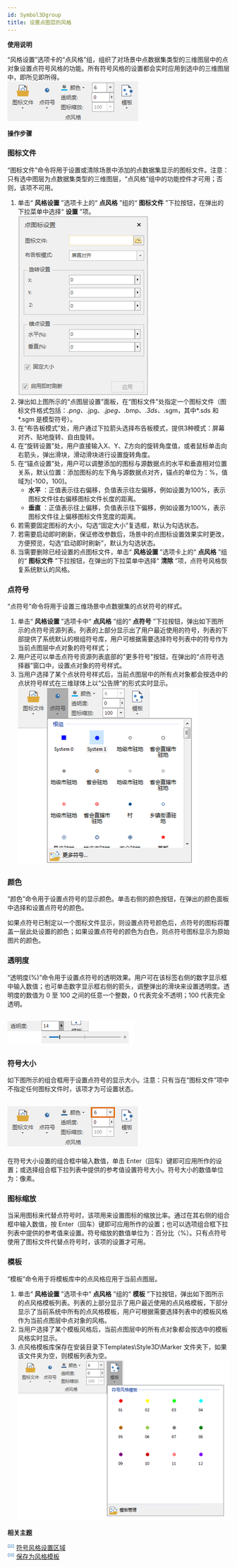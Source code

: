 ```yaml
---
id: Symbol3Dgroup
title: 设置点图层的风格
---
```

**使用说明**

“风格设置”选项卡的“点风格”组，组织了对场景中点数据集类型的三维图层中的点对象设置点符号风格的功能。所有符号风格的设置都会实时应用到选中的三维图层中，即所见即所得。  
![图：“点风格”组](img/Symbol3DGroup.png)  
  
**操作步骤**

### 图标文件

“图标文件”命令将用于设置或清除场景中添加的点数据集显示的图标文件。注意：只有选中图层为点数据集类型的三维图层，“点风格”组中的功能控件才可用；否则，该项不可用。

  1. 单击“ **风格设置** ”选项卡上的“ **点风格** ”组的“ **图标文件** ”下拉按钮，在弹出的下拉菜单中选择“ **设置** ”项。  
![](img/Symbol3D.png)    
  2. 弹出如上图所示的“点图层设置”面板，在“图标文件”处指定一个图标文件（图标文件格式包括：*.png、*.jpg、*.jpeg、*.bmp、*.3ds、*.sgm，其中*.sds 和*.sgm 是模型符号）。
  3. 在“布告板模式”处，用户通过下拉箭头选择布告板模式，提供3种模式：屏幕对齐、贴地旋转、自由旋转。
  4. 在“旋转设置”处，用户直接输入X、Y、Z方向的旋转角度值，或者鼠标单击向右箭头，弹出滑块，滑动滑块进行设置旋转角度。
  5. 在“锚点设置”处，用户可以调整添加的图标与源数据点的水平和垂直相对位置关系，默认位置：添加图标的左下角与源数据点对齐，锚点的单位为：%，值域为[-100，100]。  
     - **水平** ：正值表示往右偏移，负值表示往左偏移，例如设置为100%，表示图标文件往右偏移图标文件长度的距离。  
     - **垂直** ：正值表示往上偏移，负值表示往下偏移，例如设置为100%，表示图标文件往上偏移图标文件宽度的距离。  
  6. 若需要固定图标的大小，勾选“固定大小”复选框，默认为勾选状态。
  7. 若需要启动即时刷新，保证修改参数后，场景中的点图标设置效果实时更改，方便预览，勾选“启动即时刷新”，默认为勾选状态。
  8. 当需要删除已经设置的点图标文件，单击“ **风格设置** ”选项卡上的“ **点风格** ”组的“ **图标文件** ”下拉按钮，在弹出的下拉菜单中选择“ **清除** ”项，点符号风格恢复系统默认的风格。

### 点符号

“点符号”命令将用于设置三维场景中点数据集的点状符号的样式。

  1. 单击“ **风格设置** ”选项卡中“ **点风格** ”组的“ **点符号** ”下拉按钮，弹出如下图所示的点符号资源列表。列表的上部分显示出了用户最近使用的符号，列表的下部提供了系统默认的根组符号库，用户可根据需要选择符号列表中的符号作为当前点图层中点对象的符号样式；
  2. 用户还可以单击点符号资源列表底部的"更多符号"按钮，在弹出的“点符号选择器”窗口中，设置点对象的符号样式。
  3. 当用户选择了某个点状符号样式后，当前点图层中的所有点对象都会按选中的点状符号样式在三维球体上以“公告牌”的形式实时显示。  
![](img/Symbol3DResources.png)  


### 颜色

“颜色”命令用于设置点符号的显示颜色。单击右侧的颜色按钮，在弹出的颜色面板中选择和设置点符号的颜色。

如果点符号已制定以一个图标文件显示，则设置点符号颜色后，点符号的图标将覆盖一层此处设置的颜色；如果设置点符号的颜色为白色，则点符号图标显示为原始图片的颜色。

### 透明度

“透明度(%)”命令用于设置点符号的透明效果。用户可在该标签右侧的数字显示框中输入数值；也可单击数字显示框右侧的箭头，调整弹出的滑块来设置透明度。透明度的数值为
0 至 100 之间的任意一个整数，0 代表完全不透明；100 代表完全透明。

![](img/Transparent.png)  
---  
  
### 符号大小

如下图所示的组合框用于设置点符号的显示大小。注意：只有当在“图标文件”项中不指定任何图标文件时，该项才为可设置状态。

![](img/SymbolSize.png)  
---  
  
在符号大小设置的组合框中输入数值，单击 Enter（回车）键即可应用所作的设置；或选择组合框下拉列表中提供的参考值设置符号大小。符号大小的数值单位为：像素。

### 图标缩放

当采用图标来代替点符号时，该项用来设置图标的缩放比率。通过在其右侧的组合框中输入数值，按
Enter（回车）键即可应用所作的设置；也可以选项组合框下拉列表中提供的参考值来设置。符号缩放的数值单位为：百分比（%）。只有点符号使用了图标文件代替点符号时，该项的设置才可用。

### 模板

“模板”命令用于将模板库中的点风格应用于当前点图层。

  1. 单击“ **风格设置** ”选项卡中“ **点风格** ”组的“ **模板** ”下拉按钮，弹出如下图所示的点风格模板列表。列表的上部分显示了用户最近使用的点风格模板，下部分显示了当前系统中所有的点风格模板，用户可根据需要选择列表中的模板风格作为当前点图层中点对象的风格。
  2. 当用户选择了某个模板风格后，当前点图层中的所有点对象都会按选中的模板风格实时显示。
  3. 点风格模板库保存在安装目录下Templates\Style3D\Marker 文件夹下，如果该文件夹为空，则模板列表为空。  
![](img/Symbol3DTemplate.png)  


**相关主题**

![](../img/smalltitle.png)
[符号风格设置区域](../../Visualization/LayerStyle/ManagerUISymStyle)  
![](../img/smalltitle.png) [保存为风格模板](../SceneTemplate/DTv_StyleSave)

 

